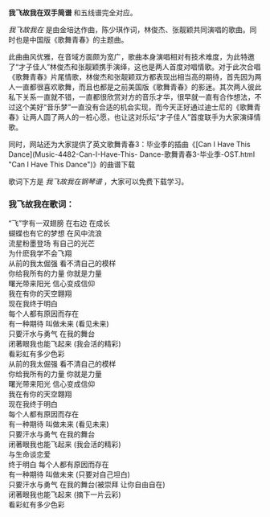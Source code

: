 

**我飞故我在双手简谱** 和五线谱完全对应。

_我飞故我在_ 是由金培达作曲，陈少琪作词，林俊杰、张靓颖共同演唱的歌曲。同时也是中国版《歌舞青春》的主题曲。

此曲曲风优雅，在音域方面颇为宽广，歌曲本身演唱相对有技术难度，为此特邀了“才子佳人”林俊杰和张靓颖携手演绎，这也是两人首度对唱情歌。对于此次合唱《歌舞青春》片尾情歌，林俊杰和张靓颖双方都表现出相当高的期待，首先因为两人一直都很喜欢歌舞，而且也都是之前美国版《歌舞青春》的影迷。其次两人彼此私下关系一直就不错，一直都很欣赏对方的音乐才华，很早就一直有合作想法，不过这个美好“音乐梦”一直没有合适的机会实现，而今天正好通过迪士尼的《歌舞青春》让两人圆了两人的一桩心愿，也让这对乐坛“才子佳人”首度联手为大家演绎情歌。

同时，网站还为大家提供了英文歌舞青春3：毕业季的插曲《[Can I Have This Dance](Music-4482-Can-I-Have-This-
Dance-歌舞青春3-毕业季-OST.html "Can I Have This Dance")》的曲谱下载

歌词下方是 _我飞故我在钢琴谱_ ，大家可以免费下载学习。

### 我飞故我在歌词：

“飞”字有一双翅膀 在右边 在成长  
蝴蝶也有它的梦想 在风中流浪  
流星粉墨登场 有自己的光芒  
为什麽我学不会飞翔  
从前的我太倔强 看不清自己的模样  
你给我所有的力量 你就是力量  
曙光带来阳光 信心变成信仰  
我在有你的天空翺翔  
现在我终于明白  
每个人都有原因而存在  
有一种期待 叫做未来 (看见未来)  
只要汗水与勇气 在我的舞台  
闭著眼我也能飞起来 (我会活的精彩)  
看彩虹有多少色彩  
从前的我太倔强 看不清自己的模样  
你给我所有的力量 你就是力量  
曙光带来阳光 信心变成信仰  
我在有你的天空翺翔  
现在我终于明白  
每个人都有原因而存在  
有一种期待 叫做未来 (看见未来)  
只要汗水与勇气 在我的舞台  
闭著眼我也能飞起来 (我会活的精彩)  
与生命谈恋爱  
终于明白 每个人都有原因而存在  
有一种期待 叫做未来 (只要对自己坦白)  
只要汗水与勇气 在我的舞台(被崇拜 让你自由自在)  
闭著眼我也能飞起来 (摘下一片云彩)  
看彩虹有多少色彩

